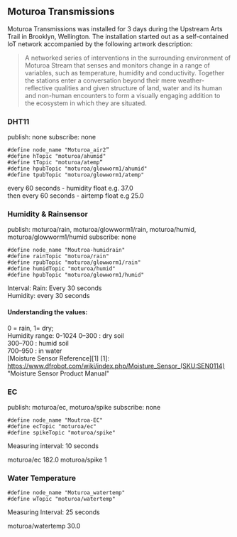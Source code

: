 ## Moturoa Transmissions ##
Moturoa Transmissions was installed for 3 days during the Upstream Arts Trail in Brooklyn, Wellington. The installation started out as a self-contained IoT network accompanied by the following artwork description:
> A networked series of interventions in the surrounding environment of Moturoa Stream that senses and monitors change in a range of variables, such as temperature, humidity and conductivity. Together the stations enter a conversation beyond their mere weather-reflective qualities and given structure of  land, water and its human and non-human encounters to form a visually engaging addition to the ecosystem in which they are situated.


### DHT11 ###
publish: none
subscribe: none
```
#define node_name "Moturoa_air2”
#define hTopic "moturoa/ahumid"
#define tTopic "moturoa/atemp”
#define hpubTopic "moturoa/glowworm1/ahumid"
#define tpubTopic "moturoa/glowworm1/atemp"
```
every 60 seconds - humidity float e.g. 37.0  
then every 60 seconds - airtemp float e.g 25.0

### Humidity & Rainsensor ###
publish: moturoa/rain, moturoa/glowworm1/rain, moturoa/humid, moturoa/glowworm1/humid
subscribe: none
```
#define node_name "Moutroa-humidrain"
#define rainTopic "moturoa/rain"
#define rpubTopic "moturoa/glowworm1/rain"
#define humidTopic "moturoa/humid"
#define hpubTopic "moturoa/glowworm1/humid"
```
Interval: 
Rain: Every 30 seconds  
Humidity: every 30 seconds

#### Understanding the values: ####
0 = rain, 1= dry;  
Humidity range: 0-1024
0–300 : dry soil  
300–700 : humid soil  
700–950 : in water  
[Moisture Sensor Reference][1]
[1]: https://www.dfrobot.com/wiki/index.php/Moisture_Sensor_(SKU:SEN0114) "Moisture Sensor Product Manual"

### EC ###
publish: moturoa/ec, moturoa/spike
subscribe: none
```
#define node_name "Moutroa-EC"
#define ecTopic "moturoa/ec"
#define spikeTopic "moturoa/spike"
```
Measuring interval: 10 seconds

moturoa/ec 182.0
moturoa/spike 1


### Water Temperature ###
```
#define node_name "Moturoa_watertemp"
#define wTopic "moturoa/watertemp"
```
Measuring Interval: 25 seconds

moturoa/watertemp 30.0
